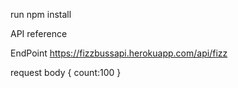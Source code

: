 run npm install

API reference

EndPoint
https://fizzbussapi.herokuapp.com/api/fizz

request body
{
count:100
}
